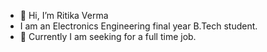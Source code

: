 - 👋 Hi, I’m Ritika Verma
- I am an Electronics Engineering final year B.Tech student. 
- 👀 Currently I am seeking for a full time job.

<!---
Ritika04Verma/Ritika04Verma is a ✨ special ✨ repository because its `README.md` (this file) appears on your GitHub profile.
You can click the Preview link to take a look at your changes.
--->
